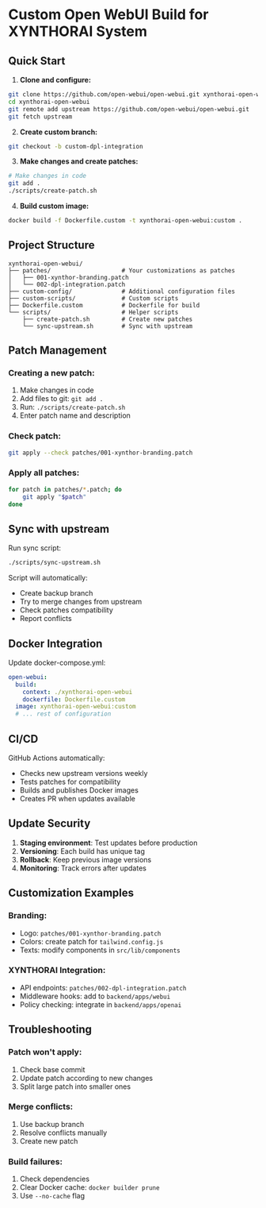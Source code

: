 # Custom Open WebUI Build for XYNTHORAI System

## Quick Start

1. **Clone and configure:**
```bash
git clone https://github.com/open-webui/open-webui.git xynthorai-open-webui
cd xynthorai-open-webui
git remote add upstream https://github.com/open-webui/open-webui.git
git fetch upstream
```

2. **Create custom branch:**
```bash
git checkout -b custom-dpl-integration
```

3. **Make changes and create patches:**
```bash
# Make changes in code
git add .
./scripts/create-patch.sh
```

4. **Build custom image:**
```bash
docker build -f Dockerfile.custom -t xynthorai-open-webui:custom .
```

## Project Structure

```
xynthorai-open-webui/
├── patches/                    # Your customizations as patches
│   ├── 001-xynthor-branding.patch
│   └── 002-dpl-integration.patch
├── custom-config/              # Additional configuration files
├── custom-scripts/             # Custom scripts
├── Dockerfile.custom           # Dockerfile for build
└── scripts/                    # Helper scripts
    ├── create-patch.sh         # Create new patches
    └── sync-upstream.sh        # Sync with upstream
```

## Patch Management

### Creating a new patch:
1. Make changes in code
2. Add files to git: `git add .`
3. Run: `./scripts/create-patch.sh`
4. Enter patch name and description

### Check patch:
```bash
git apply --check patches/001-xynthor-branding.patch
```

### Apply all patches:
```bash
for patch in patches/*.patch; do
    git apply "$patch"
done
```

## Sync with upstream

Run sync script:
```bash
./scripts/sync-upstream.sh
```

Script will automatically:
- Create backup branch
- Try to merge changes from upstream
- Check patches compatibility
- Report conflicts

## Docker Integration

Update docker-compose.yml:
```yaml
open-webui:
  build:
    context: ./xynthorai-open-webui
    dockerfile: Dockerfile.custom
  image: xynthorai-open-webui:custom
  # ... rest of configuration
```

## CI/CD

GitHub Actions automatically:
- Checks new upstream versions weekly
- Tests patches for compatibility
- Builds and publishes Docker images
- Creates PR when updates available

## Update Security

1. **Staging environment**: Test updates before production
2. **Versioning**: Each build has unique tag
3. **Rollback**: Keep previous image versions
4. **Monitoring**: Track errors after updates

## Customization Examples

### Branding:
- Logo: `patches/001-xynthor-branding.patch`
- Colors: create patch for `tailwind.config.js`
- Texts: modify components in `src/lib/components`

### XYNTHORAI Integration:
- API endpoints: `patches/002-dpl-integration.patch`
- Middleware hooks: add to `backend/apps/webui`
- Policy checking: integrate in `backend/apps/openai`

## Troubleshooting

### Patch won't apply:
1. Check base commit
2. Update patch according to new changes
3. Split large patch into smaller ones

### Merge conflicts:
1. Use backup branch
2. Resolve conflicts manually
3. Create new patch

### Build failures:
1. Check dependencies
2. Clear Docker cache: `docker builder prune`
3. Use `--no-cache` flag